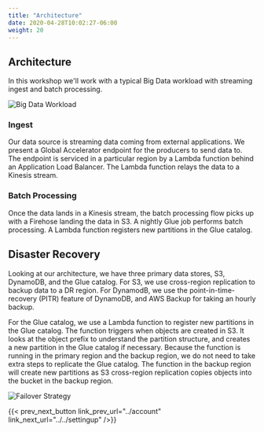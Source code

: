 ```yaml
---
title: "Architecture"
date: 2020-04-28T10:02:27-06:00
weight: 20
---
```


## Architecture

In this workshop we'll work with a typical Big Data workload with streaming ingest and batch processing.

![Big Data Workload](/Reliability/200_Backup_Restore_Failback_Analytics/Images/backup-restore-analytics-workshop.png)

### Ingest

Our data source is streaming data coming from external applications.  We present a Global Accelerator endpoint for the producers to send data to.  The endpoint is serviced in a particular region by a Lambda function behind an Application Load Balancer.  The Lambda function relays the data to a Kinesis stream.

### Batch Processing

Once the data lands in a Kinesis stream, the batch processing flow picks up with a Firehose landing the data in S3.  A nightly Glue job performs batch processing.  A Lambda function registers new partitions in the Glue catalog.

## Disaster Recovery

Looking at our architecture, we have three primary data stores, S3, DynamoDB, and the Glue catalog.  For S3, we use cross-region replication to backup data to a DR region.  For DynamodB, we use the point-in-time-recovery (PITR) feature of DynamoDB, and AWS Backup for taking an hourly backup. 

For the Glue catalog, we use a Lambda function to register new partitions in the Glue catalog.  The function triggers when objects are created in S3.  It looks at the object prefix to understand the partition structure, and creates a new partition in the Glue catalog if necessary.  Because the function is running in the primary region and the backup region, we do not need to take extra steps to replicate the Glue catalog.  The function in the backup region will create new partitions as S3 cross-region replication copies objects into the bucket in the backup region.

![Failover Strategy](/Reliability/200_Backup_Restore_Failback_Analytics/Images/backup-restore-workshop.png)

{{< prev_next_button link_prev_url="../account" link_next_url="../../settingup" />}}